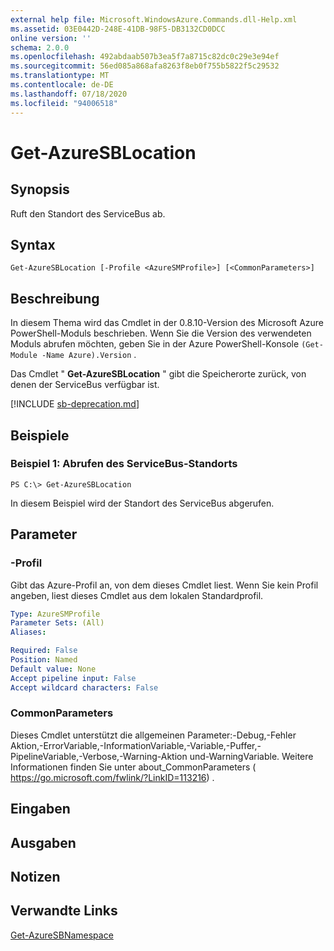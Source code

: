 ```yaml
---
external help file: Microsoft.WindowsAzure.Commands.dll-Help.xml
ms.assetid: 03E0442D-248E-41DB-98F5-DB3132CD0DCC
online version: ''
schema: 2.0.0
ms.openlocfilehash: 492abdaab507b3ea5f7a8715c82dc0c29e3e94ef
ms.sourcegitcommit: 56ed085a868afa8263f8eb0f755b5822f5c29532
ms.translationtype: MT
ms.contentlocale: de-DE
ms.lasthandoff: 07/18/2020
ms.locfileid: "94006518"
---
```

# Get-AzureSBLocation

## Synopsis
Ruft den Standort des ServiceBus ab.

## Syntax

```
Get-AzureSBLocation [-Profile <AzureSMProfile>] [<CommonParameters>]
```

## Beschreibung
In diesem Thema wird das Cmdlet in der 0.8.10-Version des Microsoft Azure PowerShell-Moduls beschrieben.
Wenn Sie die Version des verwendeten Moduls abrufen möchten, geben Sie in der Azure PowerShell-Konsole `(Get-Module -Name Azure).Version` .

Das Cmdlet " **Get-AzureSBLocation** " gibt die Speicherorte zurück, von denen der ServiceBus verfügbar ist.

[!INCLUDE [sb-deprecation.md](../include/sb-deprecation.md)]

## Beispiele

### Beispiel 1: Abrufen des ServiceBus-Standorts
```
PS C:\> Get-AzureSBLocation
```

In diesem Beispiel wird der Standort des ServiceBus abgerufen.

## Parameter

### -Profil
Gibt das Azure-Profil an, von dem dieses Cmdlet liest.
Wenn Sie kein Profil angeben, liest dieses Cmdlet aus dem lokalen Standardprofil.

```yaml
Type: AzureSMProfile
Parameter Sets: (All)
Aliases: 

Required: False
Position: Named
Default value: None
Accept pipeline input: False
Accept wildcard characters: False
```

### CommonParameters
Dieses Cmdlet unterstützt die allgemeinen Parameter:-Debug,-Fehler Aktion,-ErrorVariable,-InformationVariable,-Variable,-Puffer,-PipelineVariable,-Verbose,-Warning-Aktion und-WarningVariable. Weitere Informationen finden Sie unter about_CommonParameters ( https://go.microsoft.com/fwlink/?LinkID=113216) .

## Eingaben

## Ausgaben

## Notizen

## Verwandte Links

[Get-AzureSBNamespace](./Get-AzureSBNamespace.md)


